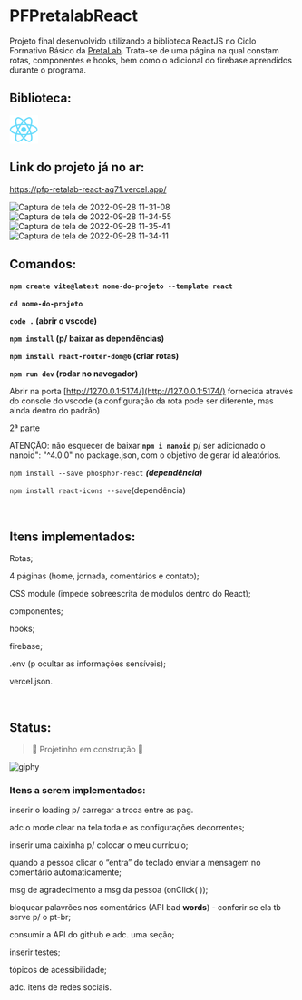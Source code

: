 # PFPretalabReact

Projeto final desenvolvido utilizando a biblioteca ReactJS no Ciclo Formativo Básico da [PretaLab](https://www.pretalab.com/). Trata-se de uma página na qual constam rotas, componentes e hooks, bem como o adicional do firebase aprendidos durante o programa.

## Biblioteca:

  <img align="center" alt="logoReact" height="50" width="50" src="https://raw.githubusercontent.com/devicons/devicon/master/icons/react/react-original.svg">
  
## Link do projeto já no ar:
https://pfp-retalab-react-aq71.vercel.app/

![Captura de tela de 2022-09-28 11-31-08](https://user-images.githubusercontent.com/105956403/192806690-ae2e0616-86af-491f-b679-c78164c26a57.png)
![Captura de tela de 2022-09-28 11-34-55](https://user-images.githubusercontent.com/105956403/192807565-7601eae5-4389-4b90-806f-8e4da7bc89d1.png)
![Captura de tela de 2022-09-28 11-35-41](https://user-images.githubusercontent.com/105956403/192807711-401d44e0-6303-431b-8bd0-c3813552e843.png)
![Captura de tela de 2022-09-28 11-34-11](https://user-images.githubusercontent.com/105956403/192807373-82d4f4cd-e36c-401f-884a-02f5d3f57102.png)


## Comandos:

****`npm create vite@latest nome-do-projeto --template react`**** 

****`cd nome-do-projeto`**** 

**`code .` (abrir o vscode)**

**`npm install` (p/ baixar as dependências)**

**`npm install react-router-dom@6` (criar rotas)**

**`npm run dev`  (rodar no navegador)**

Abrir na porta [http://127.0.0.1:5174/](http://127.0.0.1:5174/)  fornecida através do console do vscode (a configuração da rota pode ser diferente, mas ainda dentro do padrão)

2ª parte

ATENÇÃO: não esquecer de baixar **`npm i nanoid`** p/ ser adicionado o nanoid": "^4.0.0" no package.json, com o objetivo de gerar id aleatórios.

`npm install --save phosphor-react` ***(dependência)***

`npm install react-icons --save`(dependência)

<br>

## Itens implementados:

Rotas;

4 páginas (home, jornada, comentários e contato);

CSS module (impede sobreescrita de módulos dentro do React); 

componentes;

hooks;

firebase;

.env (p ocultar as informações sensíveis);

vercel.json.

<br>

## Status:

> :construction: Projetinho em construção :construction:


![giphy](https://user-images.githubusercontent.com/105956403/192803809-474d630c-c3a3-4c59-8377-900543d1397a.gif)


### Itens a serem implementados:

inserir o loading p/ carregar a troca entre as pag.

adc o mode clear na tela toda e as configurações decorrentes;

inserir uma caixinha p/ colocar o meu currículo;

quando a pessoa clicar o “entra” do teclado enviar a mensagem no comentário automaticamente;

msg de agradecimento a msg da pessoa (onClick( ));

bloquear palavrões nos comentários (API bad **words**) - conferir se ela tb serve p/ o pt-br;

consumir a API do github e adc. uma seção;

inserir testes;

tópicos de acessibilidade;

adc. itens de redes sociais.


